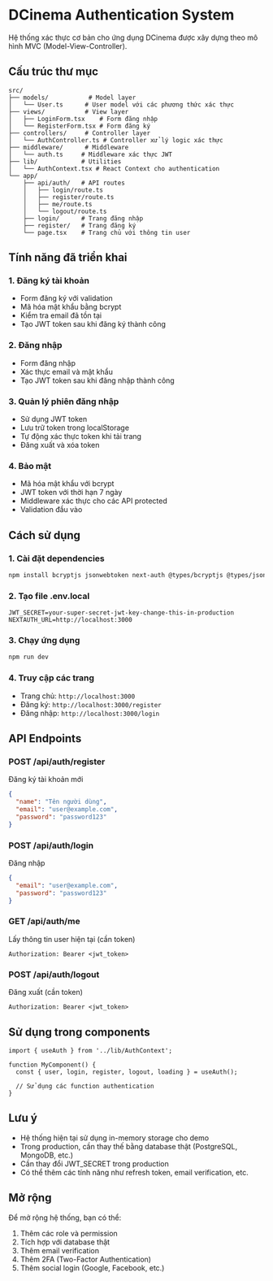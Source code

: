 # DCinema Authentication System

Hệ thống xác thực cơ bản cho ứng dụng DCinema được xây dựng theo mô hình MVC (Model-View-Controller).

## Cấu trúc thư mục

```
src/
├── models/           # Model layer
│   └── User.ts      # User model với các phương thức xác thực
├── views/           # View layer  
│   ├── LoginForm.tsx    # Form đăng nhập
│   └── RegisterForm.tsx # Form đăng ký
├── controllers/     # Controller layer
│   └── AuthController.ts # Controller xử lý logic xác thực
├── middleware/      # Middleware
│   └── auth.ts     # Middleware xác thực JWT
├── lib/            # Utilities
│   └── AuthContext.tsx # React Context cho authentication
└── app/
    ├── api/auth/   # API routes
    │   ├── login/route.ts
    │   ├── register/route.ts
    │   ├── me/route.ts
    │   └── logout/route.ts
    ├── login/      # Trang đăng nhập
    ├── register/   # Trang đăng ký
    └── page.tsx    # Trang chủ với thông tin user
```

## Tính năng đã triển khai

### 1. Đăng ký tài khoản
- Form đăng ký với validation
- Mã hóa mật khẩu bằng bcrypt
- Kiểm tra email đã tồn tại
- Tạo JWT token sau khi đăng ký thành công

### 2. Đăng nhập
- Form đăng nhập
- Xác thực email và mật khẩu
- Tạo JWT token sau khi đăng nhập thành công

### 3. Quản lý phiên đăng nhập
- Sử dụng JWT token
- Lưu trữ token trong localStorage
- Tự động xác thực token khi tải trang
- Đăng xuất và xóa token

### 4. Bảo mật
- Mã hóa mật khẩu với bcrypt
- JWT token với thời hạn 7 ngày
- Middleware xác thực cho các API protected
- Validation đầu vào

## Cách sử dụng

### 1. Cài đặt dependencies
```bash
npm install bcryptjs jsonwebtoken next-auth @types/bcryptjs @types/jsonwebtoken
```

### 2. Tạo file .env.local
```env
JWT_SECRET=your-super-secret-jwt-key-change-this-in-production
NEXTAUTH_URL=http://localhost:3000
```

### 3. Chạy ứng dụng
```bash
npm run dev
```

### 4. Truy cập các trang
- Trang chủ: `http://localhost:3000`
- Đăng ký: `http://localhost:3000/register`
- Đăng nhập: `http://localhost:3000/login`

## API Endpoints

### POST /api/auth/register
Đăng ký tài khoản mới
```json
{
  "name": "Tên người dùng",
  "email": "user@example.com",
  "password": "password123"
}
```

### POST /api/auth/login
Đăng nhập
```json
{
  "email": "user@example.com",
  "password": "password123"
}
```

### GET /api/auth/me
Lấy thông tin user hiện tại (cần token)
```
Authorization: Bearer <jwt_token>
```

### POST /api/auth/logout
Đăng xuất (cần token)
```
Authorization: Bearer <jwt_token>
```

## Sử dụng trong components

```tsx
import { useAuth } from '../lib/AuthContext';

function MyComponent() {
  const { user, login, register, logout, loading } = useAuth();
  
  // Sử dụng các function authentication
}
```

## Lưu ý

- Hệ thống hiện tại sử dụng in-memory storage cho demo
- Trong production, cần thay thế bằng database thật (PostgreSQL, MongoDB, etc.)
- Cần thay đổi JWT_SECRET trong production
- Có thể thêm các tính năng như refresh token, email verification, etc.

## Mở rộng

Để mở rộng hệ thống, bạn có thể:
1. Thêm các role và permission
2. Tích hợp với database thật
3. Thêm email verification
4. Thêm 2FA (Two-Factor Authentication)
5. Thêm social login (Google, Facebook, etc.)

